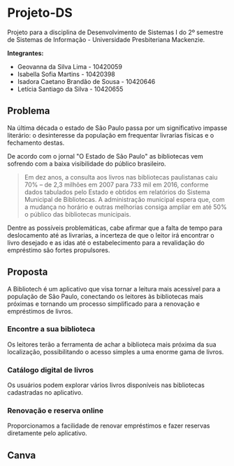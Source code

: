 # Projeto-DS
Projeto para a disciplina de Desenvolvimento de Sistemas I do 2º semestre de Sistemas de Informação - Universidade Presbiteriana Mackenzie.

**Integrantes:**
- Geovanna da Silva Lima - 10420059
- Isabella Sofia Martins - 10420398
- Isadora Caetano Brandão de Sousa - 10420646
- Letícia Santiago da Silva - 10420655

## Problema
Na última década o estado de São Paulo passa por um significativo impasse literário: o desinteresse da população em frequentar livrarias físicas e o fechamento destas.

De acordo com o jornal "O Estado de São Paulo" as bibliotecas vem sofrendo com a baixa visibilidade do público brasileiro.
> Em dez anos, a consulta aos livros nas bibliotecas paulistanas caiu 70% – de 2,3 milhões em 2007 para 733 mil em 2016, conforme dados tabulados pelo Estado e obtidos em relatórios do Sistema Municipal de Bibliotecas. A administração municipal espera que, com a mudança no horário e outras melhorias consiga ampliar em até 50% o público das bibliotecas municipais.

Dentre as possíveis problemáticas, cabe afirmar que a falta de tempo para deslocamento até as livrarias, a incerteza de que o leitor irá encontrar o livro desejado e as idas até o estabelecimento para a revalidação do empréstimo são fortes propulsores.


## Proposta
A Bibliotech é um aplicativo que visa tornar a leitura mais acessível para a população de São Paulo, conectando os leitores às bibliotecas mais próximas e tornando um processo simplificado para a renovação e empréstimos de livros.

### Encontre a sua biblioteca
Os leitores terão a ferramenta de achar a biblioteca mais próxima da sua localização, possibilitando o acesso simples a uma enorme gama de livros.

### Catálogo digital de livros
Os usuários podem explorar vários livros disponíveis nas bibliotecas cadastradas no aplicativo.

### Renovação e reserva online
Proporcionamos a facilidade de renovar empréstimos e fazer reservas diretamente pelo aplicativo.

## Canva
